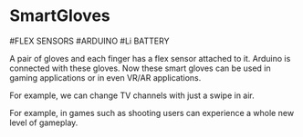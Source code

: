 # SmartGloves
#FLEX SENSORS
#ARDUINO 
#Li BATTERY


A pair of gloves and each finger has a flex sensor attached to it.
Arduino is connected with these gloves.
Now these smart gloves can be used in gaming applications or in even VR/AR applications.

For example, we can change TV channels with just a swipe in air.

For example, in games such as shooting users can experience a whole new level of gameplay.
